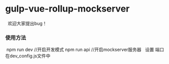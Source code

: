 # gulp-vue-rollup-mockserver
 
欢迎大家提出bug！

### 使用方法
 npm run dev //开启开发模式
 npm run api  //开启mockserver服务器
 
设置 端口在dev_config.js文件中
